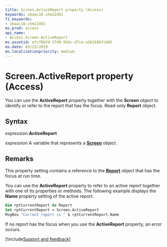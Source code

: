 ```yaml
---
title: Screen.ActiveReport property (Access)
keywords: vbaac10.chm12491
f1_keywords:
- vbaac10.chm12491
ms.prod: access
api_name:
- Access.Screen.ActiveReport
ms.assetid: efcf6bfd-2749-5b5c-d7ca-a26168bfcb65
ms.date: 03/23/2019
ms.localizationpriority: medium
---
```



# Screen.ActiveReport property (Access)

You can use the **ActiveReport** property together with the **Screen** object to identify or refer to the report that has the focus. Read-only **Report** object.


## Syntax

_expression_.**ActiveReport**

_expression_ A variable that represents a **[Screen](Access.Screen.md)** object.


## Remarks

This property setting contains a reference to the **[Report](Access.Report.md)** object that has the focus at run time.

You can use the **ActiveReport** property to refer to an active report together with one of its properties or methods. The following example displays the **Name** property setting of the active report.

```vb
Dim rptCurrentReport As Report 
Set rptCurrentReport = Screen.ActiveReport 
MsgBox "Current report is " & rptCurrentReport.Name
```

If no report has the focus when you use the **ActiveReport** property, an error occurs.




[!include[Support and feedback](~/includes/feedback-boilerplate.md)]
